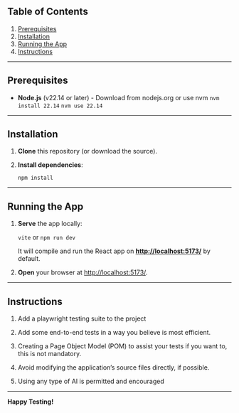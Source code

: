 ## Table of Contents

1. [Prerequisites](#prerequisites)
2. [Installation](#installation)
3. [Running the App](#running-the-app)
6. [Instructions](#instructions)

---

## Prerequisites

- **Node.js** (v22.14 or later) - Download from nodejs.org or use nvm
  `nvm install 22.14`
  `nvm use 22.14`

---

## Installation

1. **Clone** this repository (or download the source).
2. **Install dependencies**:

   `npm install`


---

## Running the App

1. **Serve** the app locally:

   `vite` or `npm run dev`
   
   It will compile and run the React app on **<http://localhost:5173/>** by default.

2. **Open** your browser at <http://localhost:5173/>.


---

## Instructions

1. Add a playwright testing suite to the project

2. Add some end-to-end tests in a way you believe is most efficient.

3. Creating a Page Object Model (POM) to assist your tests if you want to, this is not mandatory.

4. Avoid modifying the application’s source files directly, if possible.
5. Using any type of AI is permitted and encouraged

---

**Happy Testing!**